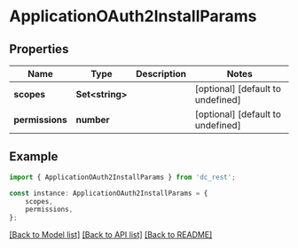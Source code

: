 # ApplicationOAuth2InstallParams


## Properties

Name | Type | Description | Notes
------------ | ------------- | ------------- | -------------
**scopes** | **Set&lt;string&gt;** |  | [optional] [default to undefined]
**permissions** | **number** |  | [optional] [default to undefined]

## Example

```typescript
import { ApplicationOAuth2InstallParams } from 'dc_rest';

const instance: ApplicationOAuth2InstallParams = {
    scopes,
    permissions,
};
```

[[Back to Model list]](../README.md#documentation-for-models) [[Back to API list]](../README.md#documentation-for-api-endpoints) [[Back to README]](../README.md)
